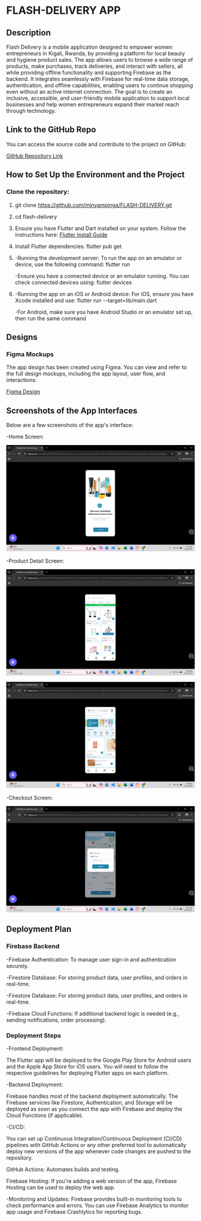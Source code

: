 
# FLASH-DELIVERY APP

## Description

Flash Delivery is a mobile application designed to empower women entrepreneurs in Kigali, Rwanda, by providing a platform for local beauty and hygiene product sales. The app allows users to browse a wide range of products, make purchases, track deliveries, and interact with sellers, all while providing offline functionality and supporting Firebase as the backend. It integrates seamlessly with Firebase for real-time data storage, authentication, and offline capabilities, enabling users to continue shopping even without an active internet connection.
The goal is to create an inclusive, accessible, and user-friendly mobile application to support local businesses and help women entrepreneurs expand their market reach through technology.

## Link to the GitHub Repo

You can access the source code and contribute to the project on GitHub:

[GitHub Repository Link](https://github.com/mjnyampinga/FLASH-DELIVERY)

## How to Set Up the Environment and the Project

### Clone the repository:

1. git clone https://github.com/mjnyampinga/FLASH-DELIVERY.git
   
2. cd flash-delivery
   
3. Ensure you have Flutter and Dart installed on your system. Follow the instructions here: [Flutter Install Guide](https://flutter.dev/docs/get-started/install)
   
4. Install Flutter dependencies: flutter pub get
   
5. -Running the development server: To run the app on an emulator or device, use the following command: flutter run
   
   -Ensure you have a connected device or an emulator running. You can check connected devices using: flutter devices
   
6. -Running the app on an iOS or Android device: For iOS, ensure you have Xcode installed and use: flutter run --target=lib/main.dart
   
   -For Android, make sure you have Android Studio or an emulator set up, then run the same command


## Designs

### Figma Mockups
The app design has been created using Figma. You can view and refer to the full design mockups, including the app layout, user flow, and interactions:

[Figma Design]([https://github.com/mjnyampinga/FLASH-DELIVERY](https://www.figma.com/design/bKCblg7VKOPlY8LxTgblhi/Cosmetics-e-commerce-app?node-id=20-5679&t=ROzK5dcFtW2SbJP9-0))

## Screenshots of the App Interfaces

Below are a few screenshots of the app's interface:

-Home Screen: 

![Checkout](AndroidStudioProjects/flash_delivery/Screenshot%20(857).png)


-Product Detail Screen:

![Checkout](AndroidStudioProjects/flash_delivery/Screenshot%20(859).png)

![Checkout](AndroidStudioProjects/flash_delivery/Screenshot%20(858).png)


-Checkout Screen:

![Checkout](AndroidStudioProjects/flash_delivery/Screenshot%20(856).png)



## Deployment Plan

### Firebase Backend
-Firebase Authentication: To manage user sign-in and authentication securely.

-Firestore Database: For storing product data, user profiles, and orders in real-time.

-Firestore Database: For storing product data, user profiles, and orders in real-time.

-Firebase Cloud Functions: If additional backend logic is needed (e.g., sending notifications, order processing).

### Deployment Steps
-Frontend Deployment:

The Flutter app will be deployed to the Google Play Store for Android users and the Apple App Store for iOS users. You will need to follow the respective guidelines for deploying Flutter apps on each platform.

-Backend Deployment:

Firebase handles most of the backend deployment automatically. The Firebase services like Firestore, Authentication, and Storage will be deployed as soon as you connect the app with Firebase and deploy the Cloud Functions (if applicable).

-CI/CD:

You can set up Continuous Integration/Continuous Deployment (CI/CD) pipelines with GitHub Actions or any other preferred tool to automatically deploy new versions of the app whenever code changes are pushed to the repository.

GitHub Actions: Automates builds and testing.

Firebase Hosting: If you're adding a web version of the app, Firebase Hosting can be used to deploy the web app.

-Monitoring and Updates:
Firebase provides built-in monitoring tools to check performance and errors. You can use Firebase Analytics to monitor app usage and Firebase Crashlytics for reporting bugs.

   
